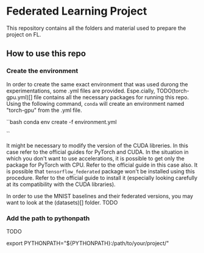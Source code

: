 # Federated Learning Project

This repository contains all the folders and material used to prepare the project on FL.

## How to use this repo

### Create the environment

In order to create the same exact environment that was used durong the experimentations, some .yml files are provided.
Espe.cially,
TODO(torch-gpu.yml)[]
file contains all the necessary packages for running this repo.
Using the following command, ``conda`` will create an environment named "torch-gpu" from the .yml file.

``bash
conda env create -f environment.yml

``

It might be necessary to modify the version of the CUDA libreries. In this case refer to the official guides for PyTorch and CUDA.
In the situation in which you don't want to use accelerations, it is possible to get only the package for PyTorch with CPU. Refer to the official guide in this case also.
It is possible that ``tensorflow_federated`` package won't be installed using this procedure. Refer to the official guide to install it (especially looking carefully at its compatibility with the CUDA libraries).

In order to use the MNIST baselines and their federated versions, you may want to look at the (datasets)[] folder.
TODO

### Add the path to pythonpath
TODO

export PYTHONPATH="${PYTHONPATH}:/path/to/your/project/"
